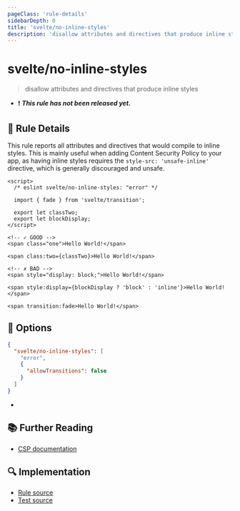 ```yaml
---
pageClass: 'rule-details'
sidebarDepth: 0
title: 'svelte/no-inline-styles'
description: 'disallow attributes and directives that produce inline styles'
---
```


# svelte/no-inline-styles

> disallow attributes and directives that produce inline styles

- :exclamation: <badge text="This rule has not been released yet." vertical="middle" type="error"> **_This rule has not been released yet._** </badge>

## :book: Rule Details

This rule reports all attributes and directives that would compile to inline styles. This is mainly useful when adding Content Security Policy to your app, as having inline styles requires the `style-src: 'unsafe-inline'` directive, which is generally discouraged and unsafe.

<ESLintCodeBlock>

<!--eslint-skip-->

```svelte
<script>
  /* eslint svelte/no-inline-styles: "error" */

  import { fade } from 'svelte/transition';

  export let classTwo;
  export let blockDisplay;
</script>

<!-- ✓ GOOD -->
<span class="one">Hello World!</span>

<span class:two={classTwo}>Hello World!</span>

<!-- ✗ BAD -->
<span style="display: block;">Hello World!</span>

<span style:display={blockDisplay ? 'block' : 'inline'}>Hello World!</span>

<span transition:fade>Hello World!</span>
```

</ESLintCodeBlock>

## :wrench: Options

```json
{
  "svelte/no-inline-styles": [
    "error",
    {
      "allowTransitions": false
    }
  ]
}
```

-

## :books: Further Reading

- [CSP documentation](https://developer.mozilla.org/en-US/docs/Web/HTTP/CSP)

## :mag: Implementation

- [Rule source](https://github.com/sveltejs/eslint-plugin-svelte/blob/main/src/rules/no-inline-styles.ts)
- [Test source](https://github.com/sveltejs/eslint-plugin-svelte/blob/main/tests/src/rules/no-inline-styles.ts)
